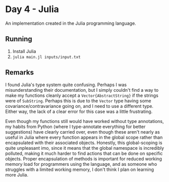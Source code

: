 # Day 4 - Julia

An implementation created in the Julia programming language.

## Running

1. Install Julia
2. `julia main.jl inputs/input.txt`

## Remarks

I found Julia's type system quite confusing. Perhaps I was misunderstanding
their documentation, but I simply couldn't find a way to make my functions
cleanly accept a `Vector{AbstractString}` if the strings were of `SubString`.
Perhaps this is due to the `Vector` type having some covariance/contravariance
going on, and I need to use a different type. Either way, the lack of a clear
error for this case was a little frustrating.

Even though my functions still would have worked without type annotations, my
habits from Python (where I type-annotate everything for better suggestions)
have clearly carried over, even though these aren't nearly as useful in Julia
where every function appears in the global scope rather than encapsulated with
their associated objects. Honestly, this global-scoping is quite unpleasant
imo, since it means that the global namespace is incredibly polluted, making it
much harder to find actions that can be done on specific objects. Proper
encapsulation of methods is important for reduced working memory load for
programmers using the language, and as someone who struggles with a limited
working memory, I don't think I plan on learning more Julia.
